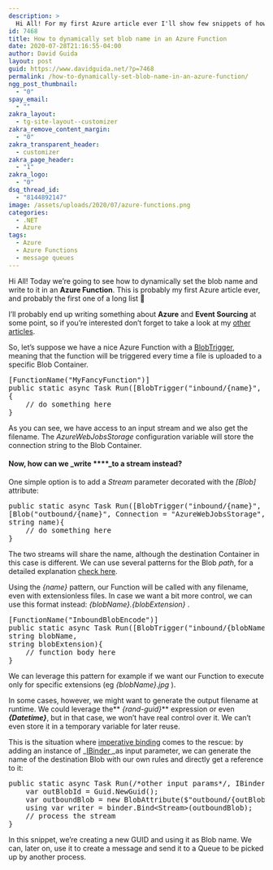 ```yaml
---
description: >
  Hi All! For my first Azure article ever I'll show few snippets of how to dynamically set the blob name and write to it using an Azure Function
id: 7468
title: How to dynamically set blob name in an Azure Function
date: 2020-07-28T21:16:55-04:00
author: David Guida
layout: post
guid: https://www.davidguida.net/?p=7468
permalink: /how-to-dynamically-set-blob-name-in-an-azure-function/
ngg_post_thumbnail:
  - "0"
spay_email:
  - ""
zakra_layout:
  - tg-site-layout--customizer
zakra_remove_content_margin:
  - "0"
zakra_transparent_header:
  - customizer
zakra_page_header:
  - "1"
zakra_logo:
  - "0"
dsq_thread_id:
  - "8144892147"
image: /assets/uploads/2020/07/azure-functions.png
categories:
  - .NET
  - Azure
tags:
  - Azure
  - Azure Functions
  - message queues
---
```

Hi All! Today we&#8217;re going to see how to dynamically set the blob name and write to it in an **Azure Function**. This is probably my first Azure article ever, and probably the first one of a long list 🙂

I&#8217;ll probably end up writing something about **Azure** and **Event Sourcing** at some point, so if you&#8217;re interested don&#8217;t forget to take a look at my <a href="https://www.davidguida.net/event-sourcing-in-net-core-part-1-a-gentle-introduction/" target="_blank" aria-label="undefined (opens in a new tab)" rel="noreferrer noopener">other articles</a>.

So, let&#8217;s suppose we have a nice Azure Function with a <a href="https://docs.microsoft.com/en-us/azure/azure-functions/functions-bindings-storage-blob?WT.mc_id=DOP-MVP-5003878" target="_blank" rel="noreferrer noopener">BlobTrigger</a>, meaning that the function will be triggered every time a file is uploaded to a specific Blob Container.

<pre class="EnlighterJSRAW" data-enlighter-language="csharp" data-enlighter-theme="" data-enlighter-highlight="" data-enlighter-linenumbers="" data-enlighter-lineoffset="" data-enlighter-title="" data-enlighter-group="">[FunctionName("MyFancyFunction")]
public static async Task Run([BlobTrigger("inbound/{name}", Connection = "AzureWebJobsStorage")] Stream inboundBlob, string name)
{
    // do something here
}</pre>

As you can see, we have access to an input stream and we also get the filename. The _AzureWebJobsStorage_ configuration variable will store the connection string to the Blob Container.

#### Now, how can we _write ****_to a stream instead?

One simple option is to add a _Stream_ parameter decorated with the _[Blob]_ attribute:

<pre class="EnlighterJSRAW" data-enlighter-language="generic" data-enlighter-theme="" data-enlighter-highlight="" data-enlighter-linenumbers="" data-enlighter-lineoffset="" data-enlighter-title="" data-enlighter-group="">public static async Task Run([BlobTrigger("inbound/{name}", Connection = "AzureWebJobsStorage")] Stream inboundBlob,
[Blob("outbound/{name}", Connection = "AzureWebJobsStorage", Access = FileAccess.Write)] Stream outboundBlob, 
string name){
    // do something here
}</pre>

The two streams will share the name, although the destination Container in this case is different. We can use several patterns for the Blob _path_, for a detailed explanation <a href="https://docs.microsoft.com/en-us/azure/azure-functions/functions-bindings-expressions-patterns?WT.mc_id=DOP-MVP-5003878#trigger-file-name" target="_blank" rel="noreferrer noopener">check here</a>.

Using the _{name}_ pattern, our Function will be called with any filename, even with extensionless files. In case we want a bit more control, we can use this format instead: _{blobName}.{blobExtension}_ .

<pre class="EnlighterJSRAW" data-enlighter-language="csharp" data-enlighter-theme="" data-enlighter-highlight="" data-enlighter-linenumbers="" data-enlighter-lineoffset="" data-enlighter-title="" data-enlighter-group="">[FunctionName("InboundBlobEncode")]
public static async Task Run([BlobTrigger("inbound/{blobName}.{blobExtension}", Connection = "AzureWebJobsStorage")]Stream inboundBlob,
string blobName, 
string blobExtension){
    // function body here
}</pre>

We can leverage this pattern for example if we want our Function to execute only for specific extensions (eg _{blobName}.jpg_ ).

In some cases, however, we might want to generate the output filename at runtime. We could leverage the** _{rand-guid}_** expression or even **_{Datetime}_**, but in that case, we won&#8217;t have real control over it. We can&#8217;t even store it in a temporary variable for later reuse.

This is the situation where <a href="https://docs.microsoft.com/en-us/azure/azure-functions/functions-dotnet-class-library?WT.mc_id=DOP-MVP-5003878#binding-at-runtime" target="_blank" rel="noreferrer noopener">imperative binding</a> comes to the rescue: by adding an instance of _<a aria-label="undefined (opens in a new tab)" rel="noreferrer noopener" href="https://github.com/Azure/azure-webjobs-sdk/blob/master/src/Microsoft.Azure.WebJobs/IBinder.cs" target="_blank">IBinder </a>_as input parameter, we can generate the name of the destination Blob with our own rules and directly get a reference to it:

<pre class="EnlighterJSRAW" data-enlighter-language="generic" data-enlighter-theme="" data-enlighter-highlight="" data-enlighter-linenumbers="" data-enlighter-lineoffset="" data-enlighter-title="" data-enlighter-group="">public static async Task Run(/*other input params*/, IBinder binder){
    var outBlobId = Guid.NewGuid();
    var outboundBlob = new BlobAttribute($"outbound/{outBlobId}", FileAccess.Write);
    using var writer = binder.Bind&lt;Stream>(outboundBlob);
    // process the stream
}</pre>

In this snippet, we&#8217;re creating a new GUID and using it as Blob name. We can, later on, use it to create a message and send it to a Queue to be picked up by another process.

<div class="post-details-footer-widgets">
</div>